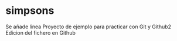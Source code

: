 # simpsons

Se añade linea
Proyecto de ejemplo para practicar con Git y Github2
Edicion del fichero en Github
